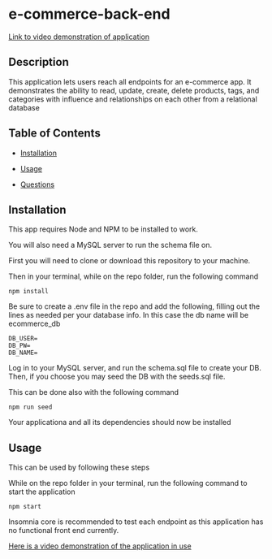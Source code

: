 # e-commerce-back-end

[Link to video demonstration of application](https://drive.google.com/file/d/13zIa7PUMeqNCZOQTUaSAtGpFroRxyLuW/view?usp=sharing)

## Description

This application lets users reach all endpoints for an e-commerce app. It demonstrates the ability to read, update, create, delete products, tags, and categories with influence and relationships on each other from a relational database

## Table of Contents


- [Installation](#installation)
  
- [Usage](#usage)
  
- [Questions](#questions)

## Installation

This app requires Node and NPM to be installed to work.

You will also need a MySQL server to run the schema file on.


First you will need to clone or download this repository to your machine.

Then in your terminal, while on the repo folder, run the following command

```
npm install
```

Be sure to create a .env file in the repo and add the following, filling out the lines as needed per your database info.
In this case the db name will be ecommerce_db

```
DB_USER=
DB_PW=
DB_NAME=
```

Log in to your MySQL server, and run the schema.sql file to create your DB.
Then, if you choose you may seed the DB with the seeds.sql file.

This can be done also with the following command
```
npm run seed
```




Your applicationa and all its dependencies should now be installed

## Usage

This can be used by following these steps

While on the repo folder in your terminal, run the following command to start the application

```
npm start
```

Insomnia core is recommended to test each endpoint as this application has no functional front end currently.

[Here is a video demonstration of the application in use](https://drive.google.com/file/d/13zIa7PUMeqNCZOQTUaSAtGpFroRxyLuW/view?usp=sharing)
